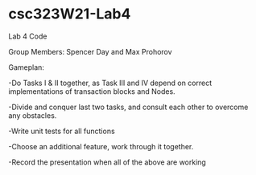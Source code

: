 # csc323W21-Lab4
Lab 4 Code

Group Members: Spencer Day and Max Prohorov

Gameplan: 

-Do Tasks I & II together, as Task III and IV depend on correct implementations of transaction blocks and Nodes.

-Divide and conquer last two tasks, and consult each other to overcome any obstacles.

-Write unit tests for all functions

-Choose an additional feature, work through it together.

-Record the presentation when all of the above are working
